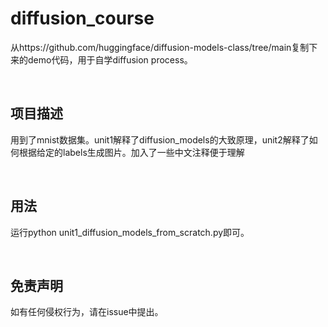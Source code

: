 # diffusion_course

从https://github.com/huggingface/diffusion-models-class/tree/main复制下来的demo代码，用于自学diffusion process。

<br>

## 项目描述

用到了mnist数据集。unit1解释了diffusion_models的大致原理，unit2解释了如何根据给定的labels生成图片。加入了一些中文注释便于理解

<br>

## 用法

运行python unit1_diffusion_models_from_scratch.py即可。

<br>

## 免责声明
如有任何侵权行为，请在issue中提出。

